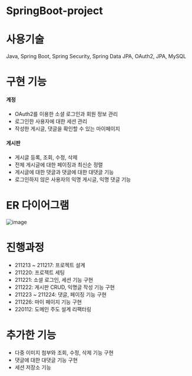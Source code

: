 # SpringBoot-project

# 사용기술
Java, Spring Boot, Spring Security, Spring Data JPA, OAuth2, JPA, MySQL

# 구현 기능
#### 계정
- OAuth2를 이용한 소셜 로그인과 회원 정보 관리
- 로그인한 사용자에 대한 세션 관리
- 작성한 게시글, 댓글을 확인할 수 있는 마이페이지

#### 게시판
- 게시글 등록, 조회, 수정, 삭제
- 전체 게시글에 대한 페이징과 최신순 정렬
- 게시글에 대한 댓글과 댓글에 대한 대댓글 기능
- 로그인하지 않은 사용자의 익명 게시글, 익명 댓글 기능

# ER 다이어그램
![image](https://user-images.githubusercontent.com/60869749/147410495-b95049d3-1f16-426f-9fa9-3d3e09cd9f9b.png)


# 진행과정
- 211213 ~ 211217: 프로젝트 설계
- 211220: 프로젝트 세팅
- 211221: 소셜 로그인, 세션 기능 구현
- 211222: 게시판 CRUD, 익명글 작성 기능 구현
- 211223 ~ 211224: 댓글, 페이징 기능 구현
- 211226: 마이 페이지 기능 구현
- 220112: 도메인 주도 설계 리팩터링

# 추가한 기능
- 다중 이미지 첨부와 조회, 수정, 삭제 기능 구현
- 댓글에 대한 대댓글 기능 구현
- 세션 저장소 기능
